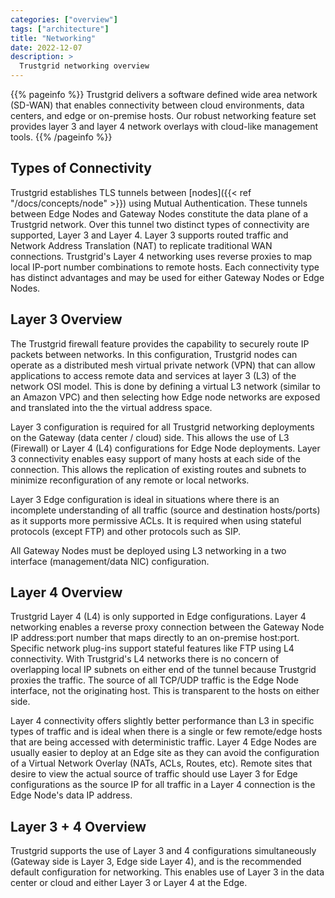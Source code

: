 ```yaml
---
categories: ["overview"]
tags: ["architecture"]
title: "Networking"
date: 2022-12-07
description: >
  Trustgrid networking overview
---
```


{{% pageinfo %}}
Trustgrid delivers a software defined wide area network (SD-WAN) that enables connectivity between cloud environments, data centers, and edge or on-premise hosts. Our robust networking feature set provides layer 3 and layer 4 network overlays with cloud-like management tools.
{{% /pageinfo %}}

## Types of Connectivity

Trustgrid establishes TLS tunnels between [nodes]({{< ref "/docs/concepts/node" >}}) using Mutual Authentication. These tunnels between Edge Nodes and Gateway Nodes constitute the data plane of a Trustgrid network. Over this tunnel two distinct types of connectivity are supported, Layer 3 and Layer 4. Layer 3 supports routed traffic and Network Address Translation (NAT) to replicate traditional WAN connections. Trustgrid's Layer 4 networking uses reverse proxies to map local IP-port number combinations to remote hosts. Each connectivity type has distinct advantages and may be used for either Gateway Nodes or Edge Nodes.

## Layer 3 Overview

The Trustgrid firewall feature provides the capability to securely route IP packets between networks. In this configuration, Trustgrid nodes can operate as a distributed mesh virtual private network (VPN) that can allow applications to access remote data and services at layer 3 (L3) of the network OSI model. This is done by defining a virtual L3 network (similar to an Amazon VPC) and then selecting how Edge node networks are exposed and translated into the the virtual address space.

Layer 3 configuration is required for all Trustgrid networking deployments on the Gateway (data center / cloud) side. This allows the use of L3 (Firewall) or Layer 4 (L4) configurations for Edge Node deployments. Layer 3 connectivity enables easy support of many hosts at each side of the connection. This allows the replication of existing routes and subnets to minimize reconfiguration of any remote or local networks.

Layer 3 Edge configuration is ideal in situations where there is an incomplete understanding of all traffic (source and destination hosts/ports) as it supports more permissive ACLs. It is required when using stateful protocols (except FTP) and other protocols such as SIP.

All Gateway Nodes must be deployed using L3 networking in a two interface (management/data NIC) configuration.

## Layer 4 Overview

Trustgrid Layer 4 (L4) is only supported in Edge configurations. Layer 4 networking enables a reverse proxy connection between the Gateway Node IP address:port number that maps directly to an on-premise host:port. Specific network plug-ins support stateful features like FTP using L4 connectivity. With Trustgrid's L4 networks there is no concern of overlapping local IP subnets on either end of the tunnel because Trustgrid proxies the traffic. The source of all TCP/UDP traffic is the Edge Node interface, not the originating host. This is transparent to the hosts on either side.

Layer 4 connectivity offers slightly better performance than L3 in specific types of traffic and is ideal when there is a single or few remote/edge hosts that are being accessed with deterministic traffic. Layer 4 Edge Nodes are usually easier to deploy at an Edge site as they can avoid the configuration of a Virtual Network Overlay (NATs, ACLs, Routes, etc). Remote sites that desire to view the actual source of traffic should use Layer 3 for Edge configurations as the source IP for all traffic in a Layer 4 connection is the Edge Node's data IP address.

## Layer 3 + 4 Overview

Trustgrid supports the use of Layer 3 and 4 configurations simultaneously (Gateway side is Layer 3, Edge side Layer 4), and is the recommended default configuration for networking. This enables use of Layer 3 in the data center or cloud and either Layer 3 or Layer 4 at the Edge.
